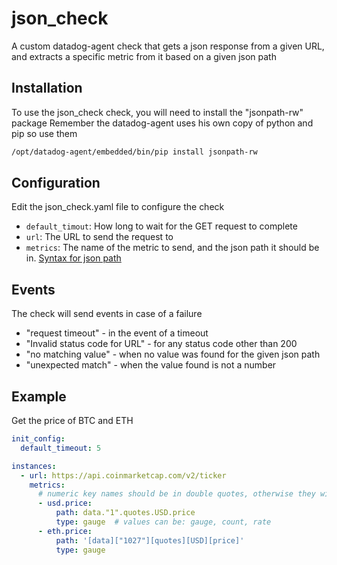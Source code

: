 # json_check

A custom datadog-agent check that gets a json response from a given URL, and extracts a specific metric from it based on a given json path

## Installation

To use the json_check check, you will need to install the "jsonpath-rw" package
Remember the datadog-agent uses his own copy of python and pip so use them

```bash
/opt/datadog-agent/embedded/bin/pip install jsonpath-rw
```

## Configuration

Edit the json_check.yaml file to configure the check

* `default_timout`: How long to wait for the GET request to complete
* `url`: The URL to send the request to
* `metrics`: The name of the metric to send, and the json path it should be in. [Syntax for json path](https://github.com/kennknowles/python-jsonpath-rw#jsonpath-syntax)

## Events

The check will send events in case of a failure

* "request timeout" - in the event of a timeout
* "Invalid status code for URL" - for any status code other than 200
* "no matching value" - when no value was found for the given json path
* "unexpected match" - when the value found is not a number

## Example

Get the price of BTC and ETH
```yaml
init_config:
  default_timeout: 5

instances:
  - url: https://api.coinmarketcap.com/v2/ticker
    metrics:
      # numeric key names should be in double quotes, otherwise they will be considered as an array index
      - usd.price:
          path: data."1".quotes.USD.price
          type: gauge  # values can be: gauge, count, rate
      - eth.price:
          path: '[data]["1027"][quotes][USD][price]'
          type: gauge
```
